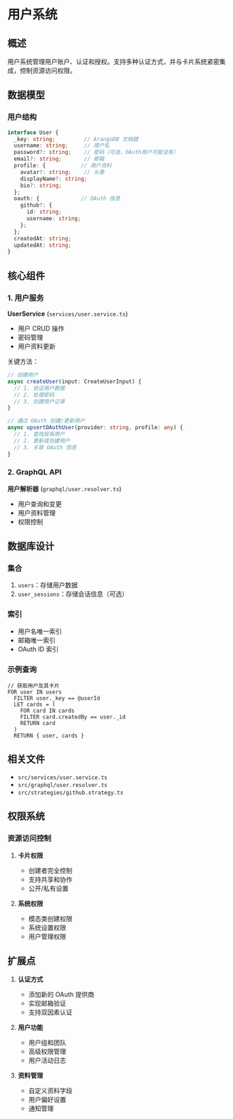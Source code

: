 # 用户系统

## 概述

用户系统管理用户账户、认证和授权。支持多种认证方式，并与卡片系统紧密集成，控制资源访问权限。

## 数据模型

### 用户结构
```typescript
interface User {
  _key: string;         // ArangoDB 文档键
  username: string;     // 用户名
  password?: string;    // 密码（可选，OAuth用户可能没有）
  email?: string;       // 邮箱
  profile: {           // 用户资料
    avatar?: string;    // 头像
    displayName?: string;
    bio?: string;
  };
  oauth: {             // OAuth 信息
    github?: {
      id: string;
      username: string;
    };
  };
  createdAt: string;
  updatedAt: string;
}
```

## 核心组件

### 1. 用户服务

**UserService** (`services/user.service.ts`)
- 用户 CRUD 操作
- 密码管理
- 用户资料更新

关键方法：
```typescript
// 创建用户
async createUser(input: CreateUserInput) {
  // 1. 验证用户数据
  // 2. 处理密码
  // 3. 创建用户记录
}

// 通过 OAuth 创建/更新用户
async upsertOAuthUser(provider: string, profile: any) {
  // 1. 查找现有用户
  // 2. 更新或创建用户
  // 3. 关联 OAuth 信息
}
```

### 2. GraphQL API

**用户解析器** (`graphql/user.resolver.ts`)
- 用户查询和变更
- 用户资料管理
- 权限控制

## 数据库设计

### 集合
1. `users`：存储用户数据
2. `user_sessions`：存储会话信息（可选）

### 索引
- 用户名唯一索引
- 邮箱唯一索引
- OAuth ID 索引

### 示例查询
```aql
// 获取用户及其卡片
FOR user IN users
  FILTER user._key == @userId
  LET cards = (
    FOR card IN cards
    FILTER card.createdBy == user._id
    RETURN card
  )
  RETURN { user, cards }
```

## 相关文件

- `src/services/user.service.ts`
- `src/graphql/user.resolver.ts`
- `src/strategies/github.strategy.ts`

## 权限系统

### 资源访问控制
1. **卡片权限**
   - 创建者完全控制
   - 支持共享和协作
   - 公开/私有设置

2. **系统权限**
   - 模态类创建权限
   - 系统设置权限
   - 用户管理权限

## 扩展点

1. **认证方式**
   - 添加新的 OAuth 提供商
   - 实现邮箱验证
   - 支持双因素认证

2. **用户功能**
   - 用户组和团队
   - 高级权限管理
   - 用户活动日志

3. **资料管理**
   - 自定义资料字段
   - 用户偏好设置
   - 通知管理
